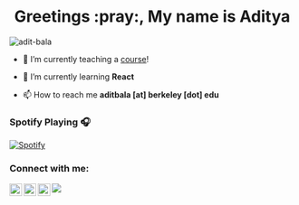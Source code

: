 <h1 align="center">Greetings :pray:, My name is Aditya </h1>

<p align="left"> <img src="https://komarev.com/ghpvc/?username=adit-bala" alt="adit-bala" /> </p>

- 🔭 I’m currently teaching a [course](https://teaching.aditbala.com/)!

- 🌱 I’m currently learning **React**

- 📫 How to reach me **aditbala [at] berkeley [dot] edu**



### Spotify Playing 🎧
[![Spotify](https://novatorem.adit-bala.vercel.app//api/spotify)](https://open.spotify.com/user/curry-94)


### Connect with me:

[<img align="left" alt="Adit Bala | YouTube" width="22px" src="https://cdn.jsdelivr.net/npm/simple-icons@v3/icons/youtube.svg" target="_blank" />][youtube]
[<img align="left" alt="Adit Bala | LinkedIn" width="22px" src="https://cdn.jsdelivr.net/npm/simple-icons@v3/icons/linkedin.svg" target="_blank" />][linkedin]
[<img align="left" alt="Adit Bala | Instagram" width="22px" src="https://cdn.jsdelivr.net/npm/simple-icons@v3/icons/instagram.svg" target="_blank" />][instagram]
  

[devpost]: https://devpost.com/software/attendance-for-google-meet
[youtube]: https://www.youtube.com/channel/UC9dctih2f4U7QvWL-Nyypdg?sub_confirmation=1
[LinkedIn]: https://www.linkedin.com/in/aditbala/
[Instagram]: https://www.instagram.com/adit.bala/

![](https://hit.yhype.me/github/profile?user_id=62257689)
